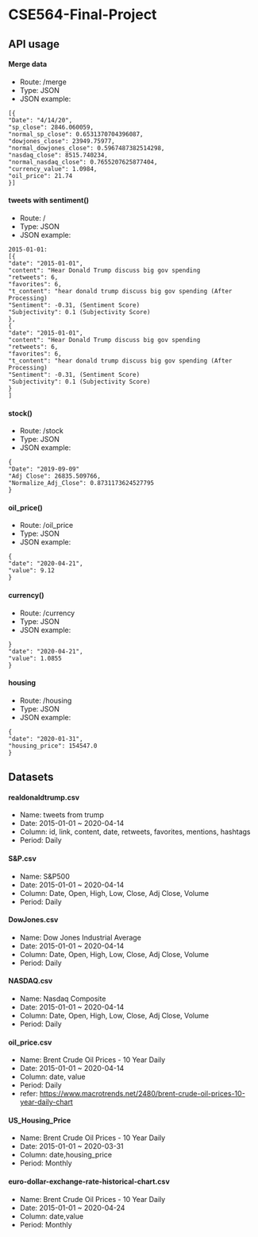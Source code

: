 # CSE564-Final-Project

## API usage
#### Merge data
- Route: /merge
- Type: JSON
- JSON example:
```
[{
"Date": "4/14/20",
"sp_close": 2846.060059,
"normal_sp_close": 0.6531370704396087,
"dowjones_close": 23949.75977,
"normal_dowjones_close": 0.5967487382514298,
"nasdaq_close": 8515.740234,
"normal_nasdaq_close": 0.7655207625877404,
"currency_value": 1.0984,
"oil_price": 21.74
}]
```
#### tweets with sentiment()
- Route: /
- Type: JSON
- JSON example:
```
2015-01-01:
[{
"date": "2015-01-01",
"content": "Hear Donald Trump discuss big gov spending
"retweets": 6,
"favorites": 6,
"t_content": "hear donald trump discuss big gov spending (After Processing)
"Sentiment": -0.31, (Sentiment Score)
"Subjectivity": 0.1 (Subjectivity Score)
},
{
"date": "2015-01-01",
"content": "Hear Donald Trump discuss big gov spending
"retweets": 6,
"favorites": 6,
"t_content": "hear donald trump discuss big gov spending (After Processing)
"Sentiment": -0.31, (Sentiment Score)
"Subjectivity": 0.1 (Subjectivity Score)
}
]
```
#### stock()
- Route: /stock
- Type: JSON
- JSON example:
```
{   
"Date": "2019-09-09"
"Adj Close": 26835.509766,
"Normalize_Adj_Close": 0.8731173624527795 
}
```
#### oil_price()
- Route: /oil_price
- Type: JSON
- JSON example:
```
{  
"date": "2020-04-21",
"value": 9.12
}
```

#### currency()
- Route: /currency
- Type: JSON
- JSON example:  
```
} 
"date": "2020-04-21",
"value": 1.0855
}
```
#### housing 
- Route: /housing
- Type: JSON
- JSON example:  
```
{
"date": "2020-01-31",
"housing_price": 154547.0
}
```


## Datasets
#### realdonaldtrump.csv
- Name: tweets from trump
- Date: 2015-01-01 ~ 2020-04-14
- Column: id, link, content, date, retweets, favorites, mentions, hashtags
- Period: Daily

#### S&P.csv
- Name: S&P500 
- Date: 2015-01-01 ~ 2020-04-14
- Column: Date, Open, High, Low, Close, Adj Close, Volume
- Period: Daily

#### DowJones.csv
- Name: Dow Jones Industrial Average
- Date: 2015-01-01 ~ 2020-04-14
- Column: Date, Open, High, Low, Close, Adj Close, Volume
- Period: Daily

#### NASDAQ.csv
- Name: Nasdaq Composite
- Date: 2015-01-01 ~ 2020-04-14
- Column: Date, Open, High, Low, Close, Adj Close, Volume
- Period: Daily

#### oil_price.csv
- Name: Brent Crude Oil Prices - 10 Year Daily 
- Date: 2015-01-01 ~ 2020-04-14
- Column: date, value
- Period: Daily
- refer: https://www.macrotrends.net/2480/brent-crude-oil-prices-10-year-daily-chart

#### US_Housing_Price
- Name: Brent Crude Oil Prices - 10 Year Daily 
- Date: 2015-01-01 ~ 2020-03-31
- Column: date,housing_price
- Period: Monthly

#### euro-dollar-exchange-rate-historical-chart.csv
- Name: Brent Crude Oil Prices - 10 Year Daily 
- Date: 2015-01-01 ~ 2020-04-24
- Column: date,value
- Period: Monthly

